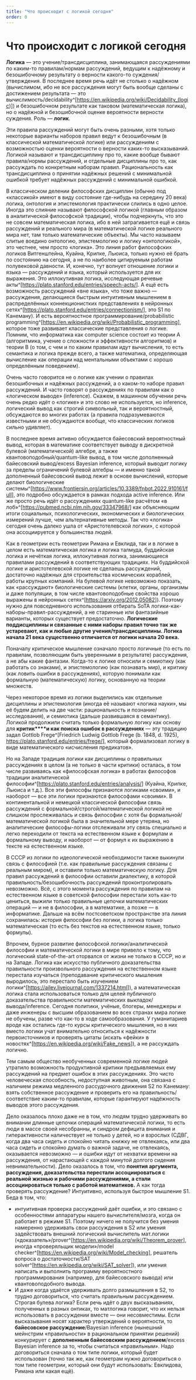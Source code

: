 ```yaml
---
title: "Что происходит с логикой сегодня"
order: 0
---
```


# Что происходит с логикой сегодня

**Логика** — это учение/трансдисциплина, занимающаяся рассуждениями по каким-то правилам/нормам рассуждений, ведущим к надёжному и безошибочному результату о верности какого-то суждения/утверждения. В последнее время речь идёт не столько о надёжном (вычислимом, ибо не все рассуждения могут быть вообще сделаны с достижением результата — это вычислимость/decidability^[<https://en.wikipedia.org/wiki/Decidability_(logic>)]) и безошибочном результате как таковом (математическая логика), но о надёжной и безошибочной оценке вероятности верности суждения. Роль — **логик**.

Эти правила рассуждений могут быть очень разными, хотя только некоторые варианты наборов правил ведут к безошибочным (в классической математической логике) или рассуждениям с возможностью оценки вероятности о верности каких-то высказываний. Логикой называют и трансдисциплину про то, какие вообще бывают правила/нормы рассуждений, и отдельные дисциплины про то, как рассуждать по конкретным наборам правил. Рациональность как трансдисциплина о принятии надёжных решений с минимальной ошибкой требует надёжных рассуждений с минимальной ошибкой.

В классическом делении философских дисциплин (обычно под «классикой» имеют в виду состояние где-нибудь на середину 20 века) логика, онтология и эпистемология практически слились в одно целое. Иногда это слияние называют философской логикой (главным образом в аналитической философской традиции), чтобы подчеркнуть, что это не совсем математическая логика, ибо в ней затрагивается ещё и связь рассуждений и реального мира (в математической логике реального мира нет, там только математические объекты). Мы часто называем слитые воедино онтологию, эпистемологию и логику «онтологикой», это честнее, чем просто «логика». Это линия работ философских логиков Витгенштейна, Куайна, Крипке, Льюиса, только нужно её брать по состоянию на сегодня, а не по наиболее цитируемым работам полувековой давности. И, конечно, тут волнует отношение логики и языка — рассуждений и языка, который используется для их выражения. Это иллокутивная логика, исследующая речевые акты^[<https://plato.stanford.edu/entries/speech-acts/>]. А ещё есть возможность рассуждений «вне языка», что тоже важно — рассуждения, делающиеся быстрым интуитивным мышлением в распределённых коннекционистких представлениях в нейронных сетях^[<https://plato.stanford.edu/entries/connectionism/>], это S1 по Канеману). И есть вероятностное программирование/probabilistic programming^[<https://en.wikipedia.org/wiki/Probabilistic_programming>], которое тоже развивает классические представления о логике. Помним, что информатика как computer science состоит из теории A (алгоритмика, учение о сложности и эффективности алгоритмов) и теории B (о том, с чем и по каким правилам идут вычисления, то есть семантика и логика прежде всего, а также математика, определяющая вычисление как операции над ментальными объектами с хорошо определённым поведением).

Очень часто говорится не о логике как учении о правилах безошибочных и надёжных рассуждений, а о каком-то наборе правил рассуждений. И часто говорят о рассуждениях по правилам как о «логическом выводе» (inference). Скажем, в машинном обучении речь очень редко идёт о «логике» и это слово не используется, но inference, логический вывод как строгий символьный, так и вероятностный, обсуждаются во многих работах (а правила подразумеваются известными и не обсуждаются вообще, что классических логиков сильно удивляет).

В последнее время активно обсуждается байесовский вероятностный вывод, которая в математике соответствует выводу в дискретной булевой (математической) алгебре, а также квантовоподобный/quantum-like вывод, в том числе дополненный байесовский вывод/excess Bayesian inference, который выводит логику за пределы ограничений булевой алгебры — и именно такой дополненный байесовский вывод лежит в основе вычислений, которые делают биологические системы^[<https://www.frontiersin.org/articles/10.3389/fnbot.2022.910161/full>], это подробно обсуждается в рамках подхода active inference. Или же просто речь идёт о рассуждениях quantum-like расчётом «в лоб»^[<https://pubmed.ncbi.nlm.nih.gov/33347968/>] как объясняющим итоги социальных, психологических, экономических и биологических измерений лучше, чем альтернативные методы. Так что «логика» сегодня очень далеко ушла от «Аристотелевской логики», с которой она ассоциируется у большинства людей.

Как в геометрии есть геометрии Римана и Евклида, так и в логике в целом есть математическая логика и логика талмуда, буддийская логика и нечёткая логика, иллокутивная логика, занимающиеся правилами рассуждений в соответствующих традициях. На буддийской логике и аристотелевской логике не сделаешь рассуждений, достаточно надёжных для строительства космических кораблей, работы крупных компаний. На булевой логике невозможно показать, как «рассуждают» биологические системы (клетки, органы, организмы и даже популяции, в том числе квантовоподобные свойства хорошо выражены в нейронных сетях^[<https://arxiv.org/2012.05082>]). Поэтому нужно для повседневного использования отбирать SoTA логики-как-наборы-правил-рассуждений, а не старинные или фантазийные варианты, которых существует предостаточно. **Логические поддисциплины и связанные с ними наборы правил точно так же устаревают, как и любые другие учения/трансдисциплины. Логика начала 21 века существенно отличается от логики начала 20 века.**

Поначалу критическое мышление означало просто логичные (то есть по правилам, позволяющим быть уверенными в результате) рассуждения, а не абы какие фантазии. Когда-то к логике относили и семиотику (как работать со знаками), и эпистемологию (как познавать мир), и критику (как ловить ошибки в рассуждениях), которую понимали как формальную (математическую) логику, основанную на теории множеств.

Через некоторое время из логики выделились как отдельные дисциплины и эпистемология (иногда её называют «логика науки», мы её будем делить на две части: рациональность и познание/исследования), и семиотика (дальше развившаяся в семантику). Логикой продолжили считать только формальную логику как основу для **критик****и как поиска ошибок в рассуждениях** — эту традицию задал Gottlob Frege^[Friedrich Ludwig Gottlob Frege (b. 1848, d. 1925), <https://plato.stanford.edu/entries/frege/>], который формализовал логику в виде математического «исчисления предикатов».

Но на Западе традиция логики как дисциплины о правильных рассуждениях в целом (а не только в части критики) осталась, в том числе развиваясь как «философская логика» в работах философов традиции аналитической философии^[<https://plato.stanford.edu/entries/analysis/>] (Куайна, Крипке, Льюиса и т.д.). Все эти философы признаются логиками «своими», и наоборот — все эти логики признаются философами «своими». В континентальной и немецкой классической философии связь рассуждений с формальной/строгой/математической логикой не слишком прослеживалась и связь философии с хотя бы формальной/математической логикой была в значительной мере утеряна, но аналитические философы-логики отслеживали эту связь специально и легко переходили от текста на естественном языке к формулам и формальному выводу, и наоборот — от формул к их выражению в тексте на естественном языке.

В СССР из логики по идеологической необходимости также выкинули связь с философией (т.е. как правильные рассуждения связаны с реальным миром), и оставили только математическую логику. Для правил рассуждений в философии оставили диалектику, в которой правильность/безошибочность рассуждений проконтролировать невозможно. Всё, с этого момента рассуждения по правилам на естественном языке в советской философии перестали хоть как-то цениться, выжили только правильные цепочки математических операций — и не в философии, а в математике, а позже — в информатике. Дальше на всём постсоветском пространстве эта линия сохранилась: история философии без логики, а логика только математическая (то есть без текстов на естественном языке, только формулы).

Впрочем, бурное развитие философской логики/аналитической философии и математической логики в мире привело к тому, что логический state-of-the-art оторвался от жизни не только в СССР, но и на Западе. Логика как искусство публичного доказательства правильности произвольного рассуждения на естественном языке перестала изучаться (преподавание критического мышления выродилось, это перестало быть изучением логики^[<https://ailev.livejournal.com/1337214.html>]), а математическая логика стала использоваться только для целей публичного доказательства правильности математических выкладок/вывода/inference. Сегодня политики, учёные, блогеры, менеджеры и даже инженеры с высшим образованием во всех странах мира логике не обучены, разве что как-то в ходе самообразования. У гуманитариев вроде как остались где-то курсы критического мышления, но в них вместо логики учат внимательно относиться к надёжности первоисточников и проверять цитаты (искать «фейки» в новостях^[<https://en.wikipedia.org/wiki/Fake_news>]), а не рассуждать логично.

Тем самым общество необученных современной логике людей утратило возможность продуктивной критики предъявляемых ему рассуждений на предмет ошибок в этих рассуждениях. Это чисто человеческая способность, недоступная животным, она связана с наличием режима медленного рассудочного движения S2 по Канеману: взять собственное рассуждение и проверить его на правильность/соответствие каким-то правилам, которые гарантируют надёжность выводов этого рассуждения.

Дело оказалось плохо даже не в том, что людям трудно удерживать во внимании длинные цепочки операций математической логики, то есть люди в массе своей несобранны, и синдром дефицита внимания и гиперактивности наличествует не только у детей, но и взрослых (СДВГ, когда два часа сидеть и спокойно читать книжку не отвлекаясь, или два часа сидеть и спокойно думать о важной задаче, не отвлекаясь, оказывается невозможно — и ошибки идут от нехватки времени на рассуждения, от нарастающей с каждой минутой долгого сидения невнимательности). Дело оказалось в том, что **понятия аргумента, рассуждения, доказательства перестали ассоциироваться с реальной жизнью и рабочими рассуждениями, а стали ассоциироваться только с работой математиков.** А как тогда проверять рассуждение? Интуитивно, используя быстрое мышление S1. Беда в том, что:

* интуитивная проверка рассуждений даёт ошибки, и это связано с особенностями аппаратуры нашего вычислителя/мозга, когда он работает в режиме S1. Поэтому ничего не получится без умения намеренно удерживать свои рассуждения в S2 или умения задействовать внешний логический вычислитель мат.логики («доказатель»/prover^[<https://en.wikipedia.org/wiki/Theorem_prover>], иногда «проверяльщик модели»/model checker^[<https://en.wikipedia.org/wiki/Model_checking>], решатель вопроса о достаточности/SAT solver^[<https://en.wikipedia.org/wiki/SAT_solver>]), или умения написать и выполнить программу вероятностного программирования (например, для байесовского вывода) или квантовоподобного вывода.
* И даже когда удаётся удерживать долго размышления в S2, то трудно договориться, что считать правильным рассуждением. Строгая булева логика? Если речь идёт о двух высказываниях, полученных в разных онтиках, то матлогика говорит, что их нельзя использовать в рассуждении вместе — они несовместимы. Если высказывания носят характер утверждений о вероятности, то **байесовское рассуждение**/Bayesian inference (нынешний мейнстрим «правильности» в рациональном принятии решений) конкурирует с **дополненным байесовским рассуждением**/excess Bayesian inference за то, чтобы считаться «правильным». Надо договориться сначала о том типе логики, который будет использован (точно так же, как геометрам нужно договориться о том типе геометрии, который они будут использовать: Евклидова, Римана или какая ещё).